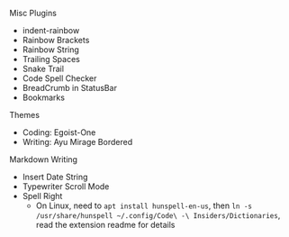 Misc Plugins
- indent-rainbow
- Rainbow Brackets
- Rainbow String
- Trailing Spaces
- Snake Trail
- Code Spell Checker
- BreadCrumb in StatusBar
- Bookmarks

Themes
- Coding: Egoist-One
- Writing: Ayu Mirage Bordered

Markdown Writing
- Insert Date String
- Typewriter Scroll Mode
- Spell Right
  - On Linux, need to `apt install hunspell-en-us`, then `ln -s /usr/share/hunspell ~/.config/Code\ -\ Insiders/Dictionaries`, read the extension readme for details
